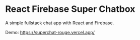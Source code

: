 # React Firebase Super Chatbox

A simple fullstack chat app with React and Firebase. 

Demo: https://superchat-rouge.vercel.app/
